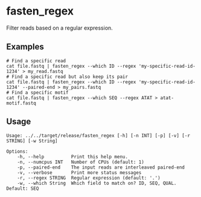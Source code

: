 # fasten_regex

Filter reads based on a regular expression.

## Examples

```
# Find a specific read
cat file.fastq | fasten_regex --which ID --regex 'my-specific-read-id-1234' > my_read.fastq
# Find a specific read but also keep its pair
cat file.fastq | fasten_regex --which ID --regex 'my-specific-read-id-1234' --paired-end > my_pairs.fastq
# Find a specific motif
cat file.fastq | fasten_regex --which SEQ --regex ATAT > atat-motif.fastq
```

## Usage

    Usage: ../../target/release/fasten_regex [-h] [-n INT] [-p] [-v] [-r STRING] [-w String]
    
    Options:
        -h, --help          Print this help menu.
        -n, --numcpus INT   Number of CPUs (default: 1)
        -p, --paired-end    The input reads are interleaved paired-end
        -v, --verbose       Print more status messages
        -r, --regex STRING  Regular expression (default: '.')
        -w, --which String  Which field to match on? ID, SEQ, QUAL. Default: SEQ
    
